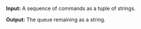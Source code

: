 **Input:** A sequence of commands as a tuple of strings.

**Output:**  The queue remaining as a string.
